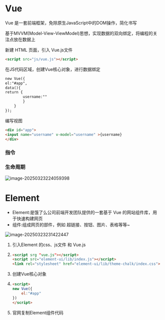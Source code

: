 # Vue

Vue 是一套前端框架，免除原生JavaScript中的DOM操作，简化书写

基于MVVM(Model-View-ViewModel)思想，实现数据的双向绑定，将编程的关注点放在数据上

新建 HTML 页面，引入 Vue.js文件

```html
<script src="js/vue.js"></script>
```

在JS代码区域，创建Vue核心对象，进行数据绑定
```html
new Vue({
el:"#app",
data(){
return {
		username:""
		}
	}
});
```

编写视图

```html
<div id="app">
<input name="username" v-model="username" >{username}
</div>
```

### 指令

### 生命周期

![image-20250323224059398](C:\Users\17811\AppData\Roaming\Typora\typora-user-images\image-20250323224059398.png)

# Element

- Element:是饿了么公司前端开发团队提供的一套基于 Vue 的网站组件库，用于快速构建网页
- 组件:组成网页的部件，例如 超链接、按钮、图片、表格等等~

![image-20250323231422447](C:\Users\17811\AppData\Roaming\Typora\typora-user-images\image-20250323231422447.png)

1. 引入Element 的css、js文件 和 Vue.js

2. ```html
   <script srg "vue.js"></script>
   <script src="element-ui/lib/index.js"></script>
   <link rel="stylesheet" href="element-ui/lib/theme-chalk/index.css">
   ```

3. 创建Vue核心对象

4. ```html
   <script>
   new Vue({
       el:"#app"
   })
   </script>
   ```

5. 官网复制Element组件代码